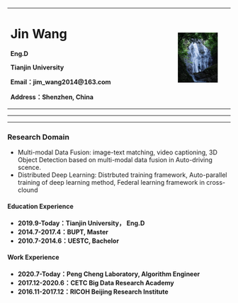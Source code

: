 <div>
<table border="0">
  <tr>
    <td width="75%">
      <h1>Jin Wang</h1>
      <p><b>Eng.D</b></p>
      <p><b>Tianjin University</b></p>
      <p><b>Email：jim_wang2014@163.com</b></p>
      <p><b>Address：Shenzhen, China</b></p>
<!--       <p><a href="/index-en.html">English Version</a></p> -->
    </td>
    <td width="25%">
      <img src="/user.jpg" width="80%">
    </td>
  </tr>
</table>
</div>

---


---

### Research Domain
- Multi-modal Data Fusion: image-text matching, video captioning, 3D Object Detection based on multi-modal data fusion in Auto-driving scence.
- Distributed Deep Learning: Distrbuted training framework, Auto-parallel training of deep learning method, Federal learning framework in cross-clound


#### Education Experience
- **2019.9-Today：Tianjin University， Eng.D**
- **2014.7-2017.4：BUPT, Master** 
- **2010.7-2014.6：UESTC, Bachelor**   

#### Work Experience
- **2020.7-Today：Peng Cheng Laboratory, Algorithm Engineer**
- **2017.12-2020.6：CETC Big Data Research Academy**
- **2016.11-2017.12：RICOH Beijing Research Institute**  

